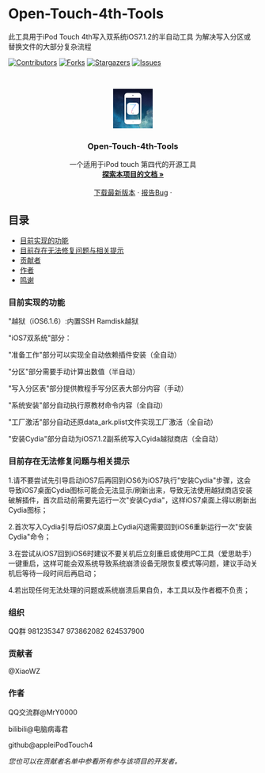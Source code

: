

# Open-Touch-4th-Tools

此工具用于iPod Touch 4th写入双系统iOS7.1.2的半自动工具
为解决写入分区或替换文件的大部分复杂流程

<!-- PROJECT SHIELDS -->

[![Contributors][contributors-shield]][contributors-url]
[![Forks][forks-shield]][forks-url]
[![Stargazers][stars-shield]][stars-url]
[![Issues][issues-shield]][issues-url]



<!-- PROJECT LOGO -->
<br />

<p align="center">
  <a href="https://github.com/appleiPodTouch4/Open-Touch-4th-Tools/">
    <img src="images/logo.png" alt="Logo" width="80" height="80">
  </a>
  
  <h3 align="center">Open-Touch-4th-Tools</h3>
  <p align="center">
    一个适用于iPod touch 第四代的开源工具
    <br />
    <a href="https://github.com/appleiPodTouch4/Open-Touch-4th-Tools"><strong>探索本项目的文档 »</strong></a>
    <br />
    <br />
    <a href="https://github.com/appleiPodTouch4/Open-Touch-4th-Tools/releases/tag/Latest">下载最新版本</a>
    ·
    <a href="https://github.com/shaojintian/Best_README_template/issues">报告Bug</a>
    ·
  </p>

</p>


 
## 目录

- [目前实现的功能](#目前实现的功能)
 - [目前存在无法修复问题与相关提示](#目前存在无法修复问题与相关提示)
- [贡献者](#贡献者)
- [作者](#作者)
- [鸣谢](#鸣谢)

### 目前实现的功能

"越狱（iOS6.1.6）:内置SSH Ramdisk越狱

"iOS7双系统"部分：

"准备工作"部分可以实现全自动依赖插件安装（全自动）

"分区"部分需要手动计算出数值（半自动）

"写入分区表"部分提供教程手写分区表大部分内容（手动）

"系统安装"部分自动执行原教材命令内容（全自动）

"工厂激活"部分自动还原data_ark.plist文件实现工厂激活（全自动）

"安装Cydia"部分自动为iOS7.1.2副系统写入Cyida越狱商店（全自动）
### 目前存在无法修复问题与相关提示

1.请不要尝试先引导启动iOS7后再回到iOS6为iOS7执行"安装Cydia"步骤，这会导致iOS7桌面Cydia图标可能会无法显示/刷新出来，导致无法使用越狱商店安装破解插件，首次启动前需要先运行一次"安装Cydia"，这样iOS7桌面上得以刷新出Cydia图标；

2.首次写入Cydia引导后iOS7桌面上Cydia闪退需要回到iOS6重新运行一次"安装Cydia"命令；

3.在尝试从iOS7回到iOS6时建议不要关机后立刻重启或使用PC工具（爱思助手）一键重启，这样可能会双系统导致系统崩溃设备无限恢复模式等问题，建议手动关机后等待一段时间后再启动；

4.若出现任何无法处理的问题或系统崩溃后果自负，本工具以及作者概不负责；

### 组织
QQ群
981235347
973862082
624537900

### 贡献者

@XiaoWZ

### 作者

QQ交流群@MrY0000

bilibili@电脑病毒君

github@appleiPodTouch4

 *您也可以在贡献者名单中参看所有参与该项目的开发者。*
 
 <!-- links -->
[your-project-path]:appleiPodTouch4/Open-Touch-4th-Tools
[contributors-shield]: https://img.shields.io/github/contributors/shaojintian/Best_README_template.svg?style=flat-square
[contributors-url]: https://github.com/appleiPodTouch4/Open-Touch-4th-Tools/graphs/contributors
[forks-shield]: https://img.shields.io/github/forks/shaojintian/Best_README_template.svg?style=flat-square
[forks-url]: https://github.com/appleiPodTouch4/Open-Touch-4th-Tools/network/members
[stars-shield]: https://img.shields.io/github/stars/shaojintian/Best_README_template.svg?style=flat-square
[stars-url]: https://github.com/appleiPodTouch4/Open-Touch-4th-Tools/stargazers
[issues-shield]: https://img.shields.io/github/issues/shaojintian/Best_README_template.svg?style=flat-square
[issues-url]: https://github.com/appleiPodTouch4/Open-Touch-4th-Tools/issues















